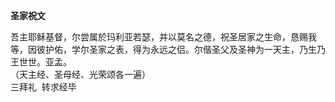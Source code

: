 **圣家祝文**

吾主耶稣基督，尔尝属於玛利亚若瑟，并以莫名之德，祝圣居家之生命，恳赐我等，因彼护佑，学尔圣家之表，得为永远之侣。尔偕圣父及圣神为一天主，乃生乃王世世。亚孟。  
（天主经、圣母经、光荣颂各一遍）  
三拜礼  转求经毕